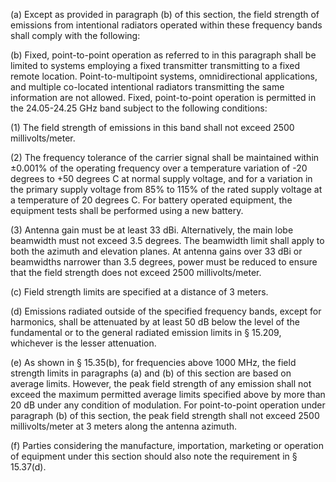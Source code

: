 (a) Except as provided in paragraph (b) of this section, the field strength of emissions from intentional radiators operated within these frequency bands shall comply with the following:
                

(b) Fixed, point-to-point operation as referred to in this paragraph shall be limited to systems employing a fixed transmitter transmitting to a fixed remote location. Point-to-multipoint systems, omnidirectional applications, and multiple co-located intentional radiators transmitting the same information are not allowed. Fixed, point-to-point operation is permitted in the 24.05-24.25 GHz band subject to the following conditions:

(1) The field strength of emissions in this band shall not exceed 2500 millivolts/meter.

(2) The frequency tolerance of the carrier signal shall be maintained within ±0.001% of the operating frequency over a temperature variation of -20 degrees to +50 degrees C at normal supply voltage, and for a variation in the primary supply voltage from 85% to 115% of the rated supply voltage at a temperature of 20 degrees C. For battery operated equipment, the equipment tests shall be performed using a new battery.

(3) Antenna gain must be at least 33 dBi. Alternatively, the main lobe beamwidth must not exceed 3.5 degrees. The beamwidth limit shall apply to both the azimuth and elevation planes. At antenna gains over 33 dBi or beamwidths narrower than 3.5 degrees, power must be reduced to ensure that the field strength does not exceed 2500 millivolts/meter.

(c) Field strength limits are specified at a distance of 3 meters.

(d) Emissions radiated outside of the specified frequency bands, except for harmonics, shall be attenuated by at least 50 dB below the level of the fundamental or to the general radiated emission limits in § 15.209, whichever is the lesser attenuation.

(e) As shown in § 15.35(b), for frequencies above 1000 MHz, the field strength limits in paragraphs (a) and (b) of this section are based on average limits. However, the peak field strength of any emission shall not exceed the maximum permitted average limits specified above by more than 20 dB under any condition of modulation. For point-to-point operation under paragraph (b) of this section, the peak field strength shall not exceed 2500 millivolts/meter at 3 meters along the antenna azimuth.

(f) Parties considering the manufacture, importation, marketing or operation of equipment under this section should also note the requirement in § 15.37(d).

